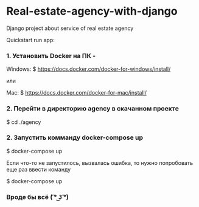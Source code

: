 # Real-estate-agency-with-django
Django project about service of real estate agency

Quickstart run app:

### 1. Установить Docker на ПК - 
Windows:
$ https://docs.docker.com/docker-for-windows/install/

или

Mac: 
$ https://docs.docker.com/docker-for-mac/install/ 

### 2. Перейти в директорию agency в скачанном проекте
$ cd ./agency

### 2. Запустить комманду docker-compose up
$ docker-compose up

Если что-то не запустилось, вызвалась ошибка, то нужно попробовать еще раз ввести команду 

$ docker-compose up

### Вроде бы всё ( ͡° ͜ʖ ͡°) 

